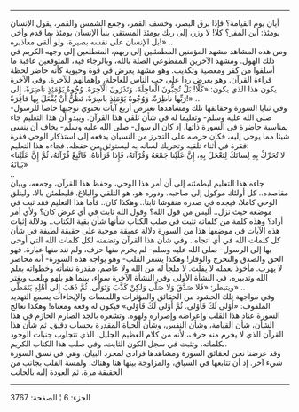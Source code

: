 ------------------------------------------------------------------------

أيان يوم القيامة؟ فإذا برق البصر، وخسف القمر، وجمع الشمس والقمر، يقول
الإنسان يومئذ: أين المفر؟ كلا! لا وزر، إلى ربك يومئذ المستقر، ينبأ
الإنسان يومئذ بما قدم وأخر. بل الإنسان على نفسه بصيرة، ولو ألقى
معاذيره!» ..  
ومن هذه المشاهد مشهد المؤمنين المطمئنين إلى ربهم، المتطلعين إلى وجهه
الكريم في ذلك الهول. ومشهد الآخرين المقطوعي الصلة بالله، وبالرجاء فيه،
المتوقعين عاقبة ما أسلفوا من كفر ومعصية وتكذيب. وهو مشهد يعرض في قوة
وحيوية كأنه حاضر لحظة قراءة القرآن. وهو يعرض ردا على حب الناس للعاجلة،
وإهمالهم للآخرة. وفي الآخرة يكون هذا الذي يكون: «كَلَّا! بَلْ تُحِبُّونَ الْعاجِلَةَ،
وَتَذَرُونَ الْآخِرَةَ. وُجُوهٌ يَوْمَئِذٍ ناضِرَةٌ، إِلى رَبِّها ناظِرَةٌ. وَوُجُوهٌ يَوْمَئِذٍ باسِرَةٌ، تَظُنُّ
أَنْ يُفْعَلَ بِها فاقِرَةٌ!» ..  
وفي ثنايا السورة وحقائقها تلك ومشاهدها تعترض أربع آيات تحتوي توجيها خاصا
للرسول- صلى الله عليه وسلم- وتعليما له في شأن تلقي هذا القرآن. ويبدو أن
هذا التعليم جاء بمناسبة حاضرة في السورة ذاتها. إذ كان الرسول- صلى الله
عليه وسلم- يخاف أن ينسى شيئا مما يوحى إليه، فكان حرصه على التحرز من
النسيان يدفعه إلى استذكار الوحي فقرة فقرة في أثناء تلقيه وتحريك لسانه به
ليستوثق من حفظه. فجاءه هذا التعليم:  
«لا تُحَرِّكْ بِهِ لِسانَكَ لِتَعْجَلَ بِهِ، إِنَّ عَلَيْنا جَمْعَهُ وَقُرْآنَهُ، فَإِذا قَرَأْناهُ، فَاتَّبِعْ
قُرْآنَهُ، ثُمَّ إِنَّ عَلَيْنا بَيانَهُ»  
..  
جاءه هذا التعليم ليطمئنه إلى أن أمر هذا الوحي، وحفظ هذا القرآن، وجمعه،
وبيان مقاصده.. كل أولئك موكول إلى صاحبه. ودوره هو، هو التلقي والبلاغ.
فليطمئن بالا، وليتلق الوحي كاملا، فيجده في صدره منقوشا ثابتا.. وهكذا
كان.. فأما هذا التعليم فقد ثبت في موضعه حيث نزل.. أليس من قول الله؟ وقول
الله ثابت في أي غرض كان؟ ولأي أمر أراد؟ وهذه كلمة من كلماته تثبت في صلب
الكتاب شأنها شأن بقية الكتاب.. ودلالة إثبات هذه الآيات في موضعها هذا من
السورة دلالة عميقة موحية على حقيقة لطيفة في شأن كل كلمات الله في أي
اتجاه.. وفي شأن هذا القرآن وتضمنه لكل كلمات الله التي أوحى بها إلى
الرسول- صلى الله عليه وسلم- لم يخرم منها حرف، ولم تند منها عبارة. فهو
الحق والصدق والتحرج والوقار! وهكذا يشعر القلب- وهو يواجه هذه السورة- أنه
محاصر لا يهرب. مأخوذ بعمله لا يفلت. لا ملجأ له من الله ولا عاصم. مقدرة
نشأته وخطواته بعلم الله وتدبيره، في النشأة الأولى وفي النشأة الآخرة
سواء، بينما هو يلهو ويلعب ويغتر ويتبطر: «فَلا صَدَّقَ وَلا صَلَّى وَلكِنْ كَذَّبَ وَتَوَلَّى.
ثُمَّ ذَهَبَ إِلى أَهْلِهِ يَتَمَطَّى» ..  
وفي مواجهة تلك الحشود من الحقائق والمؤثرات واللمسات والإيحاءات يسمع
التهديد الملفوف: «أَوْلى لَكَ فَأَوْلى. ثُمَّ أَوْلى لَكَ فَأَوْلى» فيكون له وقعه ومعناه!
وهكذا تعالج السورة عناد هذا القلب وإعراضه وإصراره ولهوه. وتشعره بالجد
الصارم الحازم في هذا الشأن، شأن القيامة، وشأن النفس، وشأن الحياة المقدرة
بحساب دقيق. ثم شأن هذا القرآن الذي لا يخرم منه حرف، لأنه من كلام العظيم
الجليل، الذي تتجاوب جنبات الوجود بكلماته، وتثبت في سجل الكون الثابت، وفي
صلب هذا الكتاب الكريم.  
وقد عرضنا نحن لحقائق السورة ومشاهدها فرادى لمجرد البيان. وهي في نسق
السورة شيء آخر. إذ أن تتابعها في السياق، والمزاوجة بينها هنا وهناك،
ولمسة القلب بجانب من الحقيقة مرة، ثم العودة إليه بالجانب

------------------------------------------------------------------------

الجزء: 6 ¦ الصفحة: 3767
